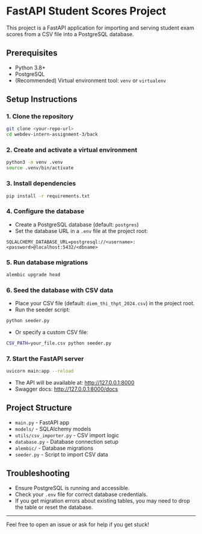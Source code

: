 # FastAPI Student Scores Project

This project is a FastAPI application for importing and serving student exam scores from a CSV file into a PostgreSQL database.

## Prerequisites
- Python 3.8+
- PostgreSQL
- (Recommended) Virtual environment tool: `venv` or `virtualenv`

## Setup Instructions

### 1. Clone the repository
```sh
git clone <your-repo-url>
cd webdev-intern-assignment-3/back
```

### 2. Create and activate a virtual environment
```sh
python3 -m venv .venv
source .venv/bin/activate
```

### 3. Install dependencies
```sh
pip install -r requirements.txt
```

### 4. Configure the database
- Create a PostgreSQL database (default: `postgres`)
- Set the database URL in a `.env` file at the project root:

```
SQLALCHEMY_DATABASE_URL=postgresql://<username>:<password>@localhost:5432/<dbname>
```

### 5. Run database migrations
```sh
alembic upgrade head
```

### 6. Seed the database with CSV data
- Place your CSV file (default: `diem_thi_thpt_2024.csv`) in the project root.
- Run the seeder script:

```sh
python seeder.py
```
- Or specify a custom CSV file:
```sh
CSV_PATH=your_file.csv python seeder.py
```

### 7. Start the FastAPI server
```sh
uvicorn main:app --reload
```

- The API will be available at: http://127.0.0.1:8000
- Swagger docs: http://127.0.0.1:8000/docs

## Project Structure
- `main.py` - FastAPI app
- `models/` - SQLAlchemy models
- `utils/csv_importer.py` - CSV import logic
- `database.py` - Database connection setup
- `alembic/` - Database migrations
- `seeder.py` - Script to import CSV data

## Troubleshooting
- Ensure PostgreSQL is running and accessible.
- Check your `.env` file for correct database credentials.
- If you get migration errors about existing tables, you may need to drop the table or reset the database.

---

Feel free to open an issue or ask for help if you get stuck!
